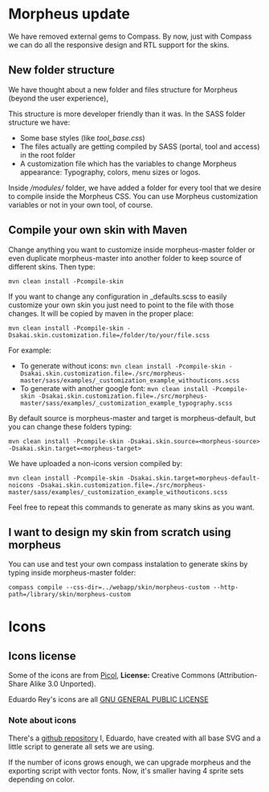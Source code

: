 # Morpheus update

We have removed external gems to Compass. By now, just with Compass we can do all the responsive design and RTL support for the skins.

## New folder structure

We have thought about a new folder and files structure for Morpheus (beyond the user experience), 

This structure is more developer friendly than it was. In the SASS folder structure we have:

- Some base styles (like *tool_base.css*)
- The files actually are getting compiled by SASS (portal, tool and access) in the root folder
- A customization file which has the variables to change Morpheus appearance: Typography, colors, menu sizes or logos.

Inside */modules/* folder, we have added a folder for every tool that we desire to compile inside the Morpheus CSS. You can use Morpheus customization variables or not in your own tool, of course.

## Compile your own skin with Maven

Change anything you want to customize inside morpheus-master folder or even duplicate morpheus-master into another folder to keep source of different skins.
Then type:

`mvn clean install -Pcompile-skin`

If you want to change any configuration in _defaults.scss to easily customize your own skin you just need to point to the file with those changes. It will be copied by maven in the proper place:

`mvn clean install -Pcompile-skin -Dsakai.skin.customization.file=/folder/to/your/file.scss`

For example:

 - To generate without icons: 
 `mvn clean install -Pcompile-skin -Dsakai.skin.customization.file=./src/morpheus-master/sass/examples/_customization_example_withouticons.scss`
 - To generate with another google font: 
 `mvn clean install -Pcompile-skin -Dsakai.skin.customization.file=./src/morpheus-master/sass/examples/_customization_example_typography.scss`

By default source is morpheus-master and target is morpheus-default, but you can change these folders typing:

`mvn clean install -Pcompile-skin -Dsakai.skin.source=<morpheus-source> -Dsakai.skin.target=<morpheus-target>`

We have uploaded a non-icons version compiled by:

`mvn clean install -Pcompile-skin -Dsakai.skin.target=morpheus-default-noicons -Dsakai.skin.customization.file=./src/morpheus-master/sass/examples/_customization_example_withouticons.scss`

Feel free to repeat this commands to generate as many skins as you want.

## I want to design my skin from scratch using morpheus

You can use and test your own compass instalation to generate skins by typing inside morpheus-master folder:

`compass compile --css-dir=../webapp/skin/morpheus-custom --http-path=/library/skin/morpheus-custom`

# Icons

## Icons license

Some of the icons are from [Picol](http://http://www.picol.org/), **License:** Creative Commons (Attribution-Share Alike 3.0 Unported).

Eduardo Rey's icons are all [GNU GENERAL PUBLIC LICENSE](https://github.com/SedueRey/morpheus-icons/blob/master/LICENSE)

### Note about icons

There's a [github repository](https://github.com/SedueRey/morpheus-icons) I, Eduardo, have created with all base SVG and a little script to generate all sets we are using.

If the number of icons grows enough, we can upgrade morpheus and the exporting script with vector fonts. Now, it's smaller having 4 sprite sets depending on color.